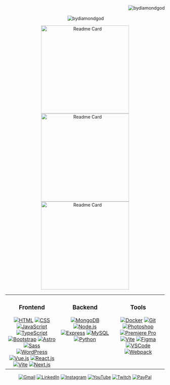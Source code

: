 <div align="right"><img src="https://komarev.com/ghpvc/?username=bydiamondgod&label=Profile%20views&color=714df7&style=plastic" alt="bydiamondgod" /></div>

<div align="center">

 <p>&nbsp;<img align="center" src="https://github-readme-stats.vercel.app/api?username=bydiamondgod&show_icons=true&theme=transparent&title_color=714df7&icon_color=714df7&text_color=ddd&border_color=30363d&locale=en&show=,prs_merged,prs_merged_percentage&hide=stars,contribs,issues" alt="bydiamondgod" /></p>

</div>

<div align="center">

 <!--
  <a href="https://eddev.com.ar/" target="_blank"><img src="https://github-readme-stats.vercel.app/api/pin/?username=bydiamondgod&show_icons=true&theme=transparent&hide_border=false&title_color=714df7&icon_color=714df7&text_color=ddd&border_color=30363d&locale=en&amp;repo=ByDiamondGod.github.io" alt="Readme Card"></a>
  
 <a href="https://kinesiologiafv.com.ar/" target="_blank"><img src="https://github-readme-stats.vercel.app/api/pin/?username=bydiamondgod&show_icons=true&theme=transparent&hide_border=false&title_color=714df7&icon_color=714df7&text_color=ddd&border_color=30363d&locale=en&amp;repo=Kinesiology_Eddev-Jobs" alt="Readme Card"></a>
  
 <a href="https://galaxyshop-eddev.netlify.app/nosotros" target="_blank"><img src="https://github-readme-stats.vercel.app/api/pin/?username=bydiamondgod&show_icons=true&theme=transparent&hide_border=false&title_color=714df7&icon_color=714df7&text_color=ddd&border_color=30363d&locale=en&amp;repo=Proyecto-Integrador-Etapa-3_Frontend-63704" alt="Readme Card"></a>
-->

 <!--
 <a href="https://eddev.com.ar" target="_blank"><img src="https://streak-stats.demolab.com?user=ByDiamondGod&theme=transparent&date_format=j%20M%5B%20Y%5D&border=30363D&ring=714DF7&stroke=30363D&currStreakNum=DDDDDD&fire=FFFFFF&sideNums=FFFFFF&dates=DDDDDD&currStreakLabel=714DF7&sideLabels=714DF7&excludeDaysLabel=DDDDDD&hide_longest_streak=true" alt="GitHub Streak" /></a>
-->

  <p align="center">
     <a href="https://eddev.com.ar/"><img width="278" src="https://github-readme-stats.vercel.app/api/pin/?username=bydiamondgod&show_icons=true&theme=transparent&hide_border=false&title_color=714df7&icon_color=714df7&text_color=ddd&border_color=30363d&locale=en&amp;repo=ByDiamondGod.github.io" alt="Readme Card"></a>
    <a href="https://kinesiologiafv.com.ar/"><img width="278" src="https://github-readme-stats.vercel.app/api/pin/?username=bydiamondgod&show_icons=true&theme=transparent&hide_border=false&title_color=714df7&icon_color=714df7&text_color=ddd&border_color=30363d&locale=en&amp;repo=Kinesiology_Eddev-Jobs" alt="Readme Card"></a>
   <a href="https://galaxyshop-eddev.netlify.app/nosotros"><img width="278" src="https://github-readme-stats.vercel.app/api/pin/?username=bydiamondgod&show_icons=true&theme=transparent&hide_border=false&title_color=714df7&icon_color=714df7&text_color=ddd&border_color=30363d&locale=en&amp;repo=Proyecto-Integrador-Etapa-3_Frontend-63704" alt="Readme Card"></a>
  </p>

 <!-- Future's projects -->
 <!-- <a href="https://github.com/ByDiamondGod/"><img src="https://github-readme-stats.vercel.app/api/pin/?username=bydiamondgod&show_icons=true&theme=transparent&hide_border=false&title_color=714df7&icon_color=714df7&text_color=ddd&border_color=30363d&locale=en&amp;repo=" alt="Readme Card"></a> -->

</div>

<table>
  <tr align="center">
  <td valign="top" width="33%">
    
  ### Frontend
  
  <div>
    <a href="https://developer.mozilla.org/en-US/docs/Web/HTML" target="_blank"><img src="https://skillicons.dev/icons?i=html" alt="HTML"/></a>
    <a href="https://www.w3schools.com/css/" target="_blank"><img src="https://skillicons.dev/icons?i=css" alt="CSS"/></a>
    <a href="https://developer.mozilla.org/en-US/docs/Web/JavaScript" target="_blank"><img src="https://skillicons.dev/icons?i=js" alt="JavaScript"/></a>
    <a href="https://www.typescriptlang.org/" target="_blank"><img src="https://skillicons.dev/icons?i=ts" alt="TypeScript"/></a>
    <a href="https://getbootstrap.com/" target="_blank"><img src="https://skillicons.dev/icons?i=bootstrap" alt="Bootstrap"/></a>
    <a href="https://astro.build/" target="_blank"><img src="https://skillicons.dev/icons?i=astro" alt="Astro"/></a>
    <a href="https://sass-lang.com/" target="_blank"><img src="https://skillicons.dev/icons?i=sass" alt="Sass"/></a>
    <a href="https://wordpress.org/" target="_blank"><img src="https://skillicons.dev/icons?i=wordpress" alt="WordPress"/></a>
    <a href="https://vuejs.org/" target="_blank"><img src="https://skillicons.dev/icons?i=vuejs" alt="Vue.js"/></a>
    <a href="https://reactjs.org/" target="_blank"><img src="https://skillicons.dev/icons?i=react" alt="React.js"/></a>
    <a href="https://www.electronjs.org/" target="_blank"><img src="https://skillicons.dev/icons?i=electron" alt="Vite"/></a>
    <a href="https://nextjs.org/" target="_blank"><img src="https://skillicons.dev/icons?i=nextjs" alt="Next.js"/></a>
  </div>
  </td>

  <td valign="top" width="33%">
    
  ### Backend
  
  <div>
    <a href="https://www.mongodb.com/" target="_blank"><img src="https://skillicons.dev/icons?i=mongodb" alt="MongoDB"/></a>
    <a href="https://nodejs.org/" target="_blank"><img src="https://skillicons.dev/icons?i=nodejs" alt="Node.js"/></a>
    <a href="https://expressjs.com/" target="_blank"><img src="https://skillicons.dev/icons?i=express" alt="Express"/></a>
    <a href="https://www.mysql.com/" target="_blank"><img src="https://skillicons.dev/icons?i=mysql" alt="MySQL"/></a>
    <a href="https://www.python.org/" target="_blank"><img src="https://skillicons.dev/icons?i=python" alt="Python"/></a>
  </div>
  </td>

  <td valign="top" width="33%">

  ### Tools
    
  <div>
    <a href="https://www.docker.com/" target="_blank"><img src="https://skillicons.dev/icons?i=docker" alt="Docker"/></a>
    <a href="https://git-scm.com/" target="_blank"><img src="https://skillicons.dev/icons?i=git" alt="Git"/></a>
    <a href="https://www.adobe.com/products/photoshop.html" target="_blank"><img src="https://skillicons.dev/icons?i=ps" alt="Photoshop"/></a>
    <a href="https://www.adobe.com/products/premiere.html" target="_blank"><img src="https://skillicons.dev/icons?i=pr" alt="Premiere Pro"/></a>
    <a href="https://vitejs.dev/" target="_blank"><img src="https://skillicons.dev/icons?i=vite" alt="Vite"/></a>
    <a href="https://www.figma.com/" target="_blank"><img src="https://skillicons.dev/icons?i=figma" alt="Figma"/></a>
    <a href="https://code.visualstudio.com/" target="_blank"><img src="https://skillicons.dev/icons?i=vscode" alt="VSCode"/></a>
    <a href="https://webpack.js.org/" target="_blank"><img src="https://skillicons.dev/icons?i=webpack" alt="Webpack"/></a>
  </div>
  </td>
  </tr>
</table>

<p align="center">
  <a href="mailto:eddevcorp@gmail.com" target="_blank"><img src="https://img.shields.io/badge/Gmail-000?style=for-the-badge&logo=gmail&logoColor=714DF7" alt="Gmail"></a>
  <a href="https://linkedin.com/in/eduardo-danderfer" target="_blank"><img src="https://img.shields.io/badge/LinkedIn-000?logo=linkedin&logoColor=714DF7&style=for-the-badge" alt="LinkedIn"></a>
  <a href="https://instagram.com/eduardodanderfer" target="_blank"><img src="https://img.shields.io/badge/Instagram-000?logo=instagram&logoColor=714DF7&style=for-the-badge" alt="Instagram"></a>
  <a href="https://www.youtube.com/@ByDiamondGod" target="_blank"><img src="https://img.shields.io/badge/YouTube-000?logo=youtube&logoColor=714DF7&style=for-the-badge" alt="YouTube"></a>
  <a href="https://www.twitch.tv/bydiamondgod/" target="_blank"><img src="https://img.shields.io/badge/Twitch-000?logo=twitch&logoColor=714DF7&style=for-the-badge" alt="Twitch"></a>
  <a href="https://www.paypal.com/paypalme/ByDiamondGod" target="_blank"><img src="https://img.shields.io/badge/Paypal-000?logo=paypal&logoColor=714DF7&style=for-the-badge" alt="PayPal"></a>
</p>

</body>
</html>
